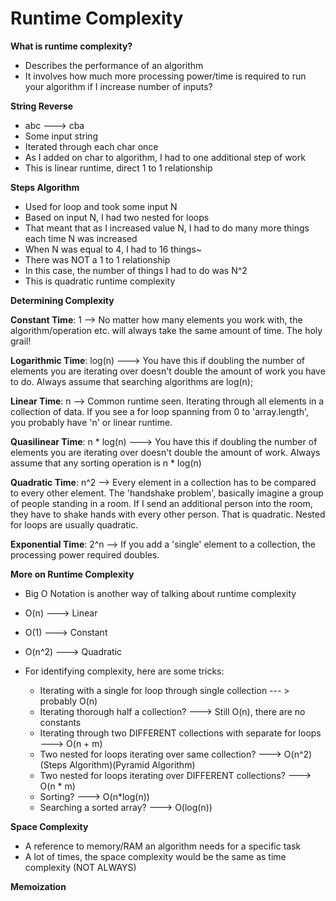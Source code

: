 # Runtime Complexity

**What is runtime complexity?**

- Describes the performance of an algorithm
- It involves how much more processing power/time is required to run
 your algorithm if I increase number of inputs?

 **String Reverse**

 - abc ---> cba
 - Some input string
 - Iterated through each char once
 - As I added on char to algorithm, I had to one additional step of work
 - This is linear runtime, direct 1 to 1 relationship

**Steps Algorithm**

- Used for loop and took some input N
- Based on input N, I had two nested for loops
- That meant that as I increased value N, I had to do many more things
  each time N was increased
- When N was equal to 4, I had to 16 things~
- There was NOT a 1 to 1 relationship
- In this case, the number of things I had to do was N^2
- This is quadratic runtime complexity

**Determining Complexity**

**Constant Time**: 1 --> No matter how many elements you work with, the algorithm/operation
etc. will always take the same amount of time. The holy grail!

**Logarithmic Time**: log(n) ---> You have this if doubling the number of 
elements you are iterating over doesn't double the amount of work you have to do. Always assume that searching algorithms are log(n);

**Linear Time**: n --> Common runtime seen. Iterating through all elements in a collection of data.
If you see a for loop spanning from 0 to 'array.length', you probably have 'n' or linear runtime.

**Quasilinear Time**: n * log(n) ---> You have this if doubling the number of elements you are iterating over doesn't double the amount of work. Always assume that any sorting operation is n * log(n)

**Quadratic Time**: n^2 --> Every element in a collection has to be compared to every other element.
The 'handshake problem', basically imagine a group of people standing in a room. If I send an additional person into the room, they have to shake hands with every other person. That is quadratic. Nested for loops are usually quadratic.

**Exponential Time**: 2^n --> If you add a 'single' element to a collection, the processing power required doubles.

**More on Runtime Complexity**

- Big O Notation is another way of talking about runtime complexity
- O(n) ---> Linear
- O(1) ---> Constant
- O(n^2) ---> Quadratic
- For identifying complexity, here are some tricks:

    - Iterating with a single for loop through single collection --- > probably O(n)
    - Iterating thorough half a collection? ---> Still O(n), there are no constants
    - Iterating through two DIFFERENT collections with separate
        for loops ---> O(n + m)
    - Two nested for loops iterating over same collection? ---> O(n^2)(Steps Algorithm)(Pyramid Algorithm)
    - Two nested for loops iterating over DIFFERENT collections? ---> O(n * m)
    - Sorting? ---> O(n*log(n))
    - Searching a sorted array? ---> O(log(n))

**Space Complexity**

- A reference to memory/RAM an algorithm needs for a specific task
- A lot of times, the space complexity would be the same as time complexity (NOT ALWAYS)

**Memoization**